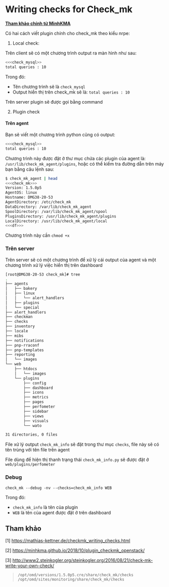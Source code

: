 ﻿# Writing checks for Check_mk

[**Tham khảo chính từ MinhKMA**](https://github.com/MinhKMA/plugin_checkMK)

Có hai cách viết plugin chính cho check_mk theo kiểu nrpe:

1. Local check: 

Trên client sẽ có một chương trình output ra màn hình như sau:

```sh
<<<check_mysql>>
total queries : 10
```

Trong đó: 

* Tên chương trình sẽ là `check_mysql`
* Output hiển thị trên check_mk sẽ là: `total queries : 10`

Trên server plugin sẽ được gọi bằng command


2. Plugin check

#### Trên agent 

Bạn sẽ viết một chương trình python cũng có output:

```sh
<<<check_mysql>>
total queries : 10
```

Chương trình này được đặt ở thư mục chứa các plugin của agent là: `/usr/lib/check_mk_agent/plugins`, hoặc có thể kiểm tra đường dẫn trên máy bạn bằng câu lệnh sau:

```sh
$ check_mk_agent | head
<<<check_mk>>>
Version: 1.5.0p5
AgentOS: linux
Hostname: DMG38-20-53
AgentDirectory: /etc/check_mk
DataDirectory: /var/lib/check_mk_agent
SpoolDirectory: /var/lib/check_mk_agent/spool
PluginsDirectory: /usr/lib/check_mk_agent/plugins
LocalDirectory: /usr/lib/check_mk_agent/local
<<<df>>>
```

Chương trình này cần `chmod +x`

### Trên server

Trên server sẽ có một chương trình để xử lý cái output của agent và một chương trình xử lý việc hiển thị trên dashboard

```sh
[root@DMG38-20-53 check_mk]# tree
.
├── agents
│   ├── bakery
│   ├── linux
│   │   └── alert_handlers
│   ├── plugins
│   └── special
├── alert_handlers
├── checkman
├── checks
├── inventory
├── locale
├── mibs
├── notifications
├── pnp-rraconf
├── pnp-templates
├── reporting
│   └── images
└── web
    ├── htdocs
    │   └── images
    └── plugins
        ├── config
        ├── dashboard
        ├── icons
        ├── metrics
        ├── pages
        ├── perfometer
        ├── sidebar
        ├── views
        ├── visuals
        └── wato

31 directories, 0 files
```

File xử lý output `check_mk_info` sẽ đặt trong thư mục `checks`, file này sẽ có tên trùng với tên file trên agent

File dùng để hiện thị thanh trạng thái `check_mk_info.py` sẽ được đặt ở `web/plugins/perfometer` 

### Debug

	check_mk --debug -nv --checks=check_mk_info WEB 

Trong đó:

* `check_mk_info` là tên của plugin 
* `WEB` là tên của agent được đặt ở trên dashboard


## Tham khảo

[1] https://mathias-kettner.de/checkmk_writing_checks.html

[2] https://minhkma.github.io/2018/10/plugin_checkmk_openstack/

[3] http://www2.steinkogler.org/steinkogler.org/2016/08/21/check-mk-write-your-own-check/


> `/opt/omd/versions/1.5.0p5.cre/share/check_mk/checks`<br>
> `/opt/omd/sites/monitoring/share/check_mk/checks`
